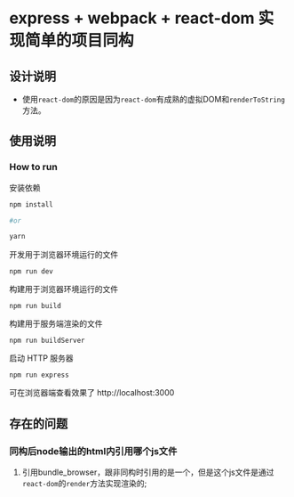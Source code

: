 # express + webpack + react-dom 实现简单的项目同构

## 设计说明

-  使用`react-dom`的原因是因为`react-dom`有成熟的虚拟DOM和`renderToString`方法。

## 使用说明

### How to run

安装依赖
```bash
npm install

#or

yarn
```

开发用于浏览器环境运行的文件
```
npm run dev
```

构建用于浏览器环境运行的文件
```
npm run build
```

构建用于服务端渲染的文件
```
npm run buildServer
```

启动 HTTP 服务器
```
npm run express
```

可在浏览器端查看效果了 http://localhost:3000

## 存在的问题

### 同构后node输出的html内引用哪个js文件

1. 引用bundle_browser，跟非同构时引用的是一个，但是这个js文件是通过`react-dom`的`render`方法实现渲染的;
